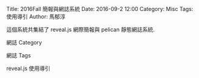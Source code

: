 Title: 2016Fall 簡報與網誌系統
Date: 2016-09-2 12:00
Category: Misc
Tags: 使用導引
Author: 馬郁淳

這個系統共集結了 reveal.js 網際簡報與 pelican 靜態網誌系統.

<!-- PELICAN_END_SUMMARY -->

網誌 Category

網誌 Tags

reveal.js 使用導引

